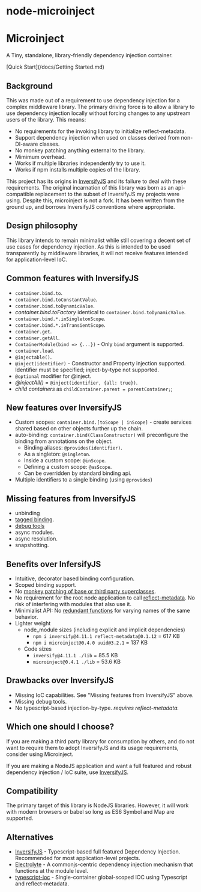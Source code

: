 # node-microinject

# Microinject

A Tiny, standalone, library-friendly dependency injection container.

[Quick Start](/docs/Getting Started.md)

## Background

This was made out of a requirement to use dependency injection for a complex middleware library. The primary driving force is to allow a library to use dependency injection locally without forcing changes to any upstream users of the library.
This means:

- No requirements for the invoking library to initialize reflect-metadata.
- Support dependency injection when used on classes derived from non-DI-aware classes.
- No monkey patching anything external to the library.
- Mimimum overhead.
- Works if multiple libraries independently try to use it.
- Works if npm installs multiple copies of the library.

This project has its origins in [InversifyJS](https://github.com/inversify/InversifyJS) and its failure to deal with these requirements. The original incarnation of this library was born as an api-compatible replacement to
the subset of InversifyJS my projects were using. Despite this, microinject is not a fork. It has been written from the ground up, and borrows InversifyJS conventions where appropriate.

## Design philosophy

This library intends to remain minimalist while still covering a decent set of use cases for dependency injection.
As this is intended to be used transparently by middleware libraries, it will not receive features intended for
application-level IoC.

## Common features with InversifyJS

- `container.bind.to`.
- `container.bind.toConstantValue`.
- `container.bind.toDynamicValue`.
- _container.bind.toFactory_ identical to `container.bind.toDynamicValue`.
- `container.bind.*.inSingletonScope`.
- `container.bind.*.inTransientScope`.
- `container.get`.
- `container.getAll`.
- `ContainerModule(bind => {...})` - Only `bind` argument is supported.
- `container.load`.
- `@injectable()`.
- `@inject(identifier)` - Constructor and Property injection supported. Identifier must be specified; inject-by-type not supported.
- `@optional` modifier for @inject.
- _@injectAll()_ = `@inject(identifier, {all: true})`.
- _child containers_ as `childContainer.parent = parentContainer;`;

## New features over InversifyJS

- Custom scopes: `container.bind.[toScope | inScope]` - create services shared based on other objects further up the chain.
- auto-binding: `container.bind(ClassConstructor)` will preconfigure the binding from annotations on the object.
  - Binding aliases: `@provides(identifier)`.
  - As a singleton: `@singleton`.
  - Inside a custom scope: `@inScope`.
  - Defining a custom scope: `@asScope`.
  - Can be overridden by standard binding api.
- Multiple identifiers to a single binding (using `@provides`)

## Missing features from InversifyJS

- unbinding
- [tagged binding](https://github.com/inversify/InversifyJS/blob/master/wiki/tagged_bindings.md).
- [debug tools](https://github.com/inversify/inversify-chrome-devtools)
- async modules.
- async resolution.
- snapshotting.

## Benefits over InfersifyJS

- Intuitive, decorator based binding configuration.
- Scoped binding support.
- No [monkey patching of base or third party superclasses](https://github.com/inversify/InversifyJS/issues/619#issuecomment-352218311).
- No requirement for the root node application to call [reflect-metadata](https://github.com/inversify/InversifyJS/issues/737). No risk of interfering with modules that also use it.
- Minimialist API: No [redundant functions](https://github.com/inversify/InversifyJS/issues/697) for varying names of the same behavior.
- Lighter weight
  - node_module sizes (including explicit and implicit dependencies)
    - `npm i inversify@4.11.1 reflect-metadata@0.1.12` = 617 KB
    - `npm i microinject@0.4.0 uuid@3.2.1` = 137 KB
  - Code sizes
    - `inversify@4.11.1 ./lib` = 85.5 KB
    - `microinject@0.4.1 ./lib` = 53.6 KB

## Drawbacks over InversifyJS

- Missing IoC capabilities. See "Missing features from InversifyJS" above.
- Missing debug tools.
- No typescript-based injection-by-type. _requires reflect-metadata._

## Which one should I choose?

If you are making a third party library for consumption by others, and do not want to require them to adopt InversifyJS and its usage requirements, consider using Microinject.

If you are making a NodeJS application and want a full featured and robust dependency injection / IoC suite, use [InversifyJS](https://github.com/inversify/InversifyJS).

## Compatibility

The primary target of this library is NodeJS libraries. However, it will work with modern browsers or babel so long as ES6 Symbol and Map are supported.

## Alternatives

- [InversifyJS](https://github.com/inversify/InversifyJS) - Typescript-based full featured Dependency Injection. Recommended for most application-level projects.
- [Electrolyte](https://github.com/jaredhanson/electrolyte) - A commonjs-centric dependency injection mechanism that functions at the module level.
- [typescript-ioc](https://www.npmjs.com/package/typescript-ioc) - Single-container global-scoped IOC using Typescript and reflect-metadata.
